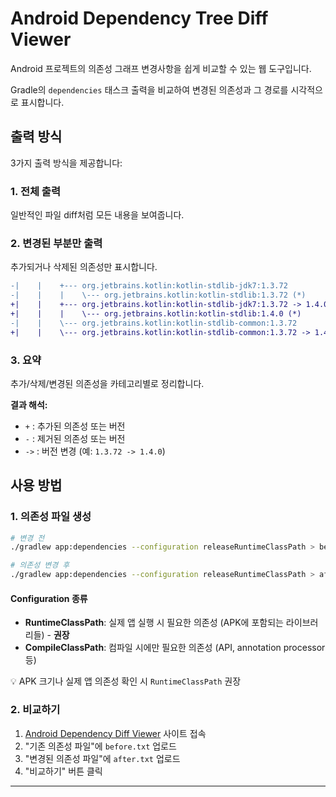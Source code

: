 # Android Dependency Tree Diff Viewer

Android 프로젝트의 의존성 그래프 변경사항을 쉽게 비교할 수 있는 웹 도구입니다.

Gradle의 `dependencies` 태스크 출력을 비교하여 변경된 의존성과 그 경로를 시각적으로 표시합니다.

## 출력 방식

3가지 출력 방식을 제공합니다:

### 1. 전체 출력
일반적인 파일 diff처럼 모든 내용을 보여줍니다.

### 2. 변경된 부분만 출력
추가되거나 삭제된 의존성만 표시합니다.

```diff
-|    |    +--- org.jetbrains.kotlin:kotlin-stdlib-jdk7:1.3.72
-|    |    |    \--- org.jetbrains.kotlin:kotlin-stdlib:1.3.72 (*)
+|    |    +--- org.jetbrains.kotlin:kotlin-stdlib-jdk7:1.3.72 -> 1.4.0
+|    |    |    \--- org.jetbrains.kotlin:kotlin-stdlib:1.4.0 (*)
-|    |    \--- org.jetbrains.kotlin:kotlin-stdlib-common:1.3.72
+|    |    \--- org.jetbrains.kotlin:kotlin-stdlib-common:1.3.72 -> 1.4.0
```

### 3. 요약
추가/삭제/변경된 의존성을 카테고리별로 정리합니다.

**결과 해석:**
- `+` : 추가된 의존성 또는 버전
- `-` : 제거된 의존성 또는 버전  
- `->` : 버전 변경 (예: `1.3.72 -> 1.4.0`)

## 사용 방법

### 1. 의존성 파일 생성

```bash
# 변경 전
./gradlew app:dependencies --configuration releaseRuntimeClassPath > before.txt

# 의존성 변경 후
./gradlew app:dependencies --configuration releaseRuntimeClassPath > after.txt
```

#### Configuration 종류
- **RuntimeClassPath**: 실제 앱 실행 시 필요한 의존성 (APK에 포함되는 라이브러리들) - **권장**
- **CompileClassPath**: 컴파일 시에만 필요한 의존성 (API, annotation processor 등)

💡 APK 크기나 실제 앱 의존성 확인 시 `RuntimeClassPath` 권장

### 2. 비교하기

1. [Android Dependency Diff Viewer](https://donglab-devtools.github.io/Android-Dependecy-Tree-Diff-Viewer/) 사이트 접속
2. "기존 의존성 파일"에 `before.txt` 업로드
3. "변경된 의존성 파일"에 `after.txt` 업로드  
4. "비교하기" 버튼 클릭

---
